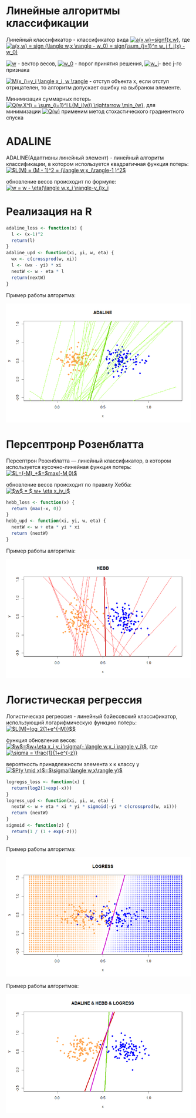 # Линейные алгоритмы классификации
Линейный классификатор - классификатор вида
<a href="https://www.codecogs.com/eqnedit.php?latex=a(x,w)=signf(x,w)" target="_blank"><img src="https://latex.codecogs.com/gif.latex?a(x,w)=signf(x,w)" title="a(x,w)=signf(x,w)" /></a>,
где <a href="https://www.codecogs.com/eqnedit.php?latex=a(x,w)&space;=&space;sign&space;(\langle&space;w,x&space;\rangle&space;-&space;w_0)&space;=&space;sign(\sum_{j=1}^n&space;w_j&space;f_j(x)&space;-&space;w_0)" target="_blank"><img src="https://latex.codecogs.com/gif.latex?a(x,w)&space;=&space;sign&space;(\langle&space;w,x&space;\rangle&space;-&space;w_0)&space;=&space;sign(\sum_{j=1}^n&space;w_j&space;f_j(x)&space;-&space;w_0)" title="a(x,w) = sign (\langle w,x \rangle - w_0) = sign(\sum_{j=1}^n w_j f_j(x) - w_0)" /></a> 

<a href="https://www.codecogs.com/eqnedit.php?latex=w" target="_blank"><img src="https://latex.codecogs.com/gif.latex?w" title="w" /></a> - вектор весов, <a href="https://www.codecogs.com/eqnedit.php?latex=w_0" target="_blank"><img src="https://latex.codecogs.com/gif.latex?w_0" title="w_0" /></a> - порог принятия решения, <a href="https://www.codecogs.com/eqnedit.php?latex=w_j" target="_blank"><img src="https://latex.codecogs.com/gif.latex?w_j" title="w_j" /></a>- вес j-го признака

<a href="https://www.codecogs.com/eqnedit.php?latex=M(x_i)=y_i&space;\langle&space;x_i,&space;w&space;\rangle" target="_blank"><img src="https://latex.codecogs.com/gif.latex?M(x_i)=y_i&space;\langle&space;x_i,&space;w&space;\rangle" title="M(x_i)=y_i \langle x_i, w \rangle" /></a> - отступ объекта x, если отступ отрицателен, то алгоритм допускает ошибку на выбраном элементе.

Минимизация суммарных потерь <a href="https://www.codecogs.com/eqnedit.php?latex=Q(w,X^l)&space;=&space;\sum_{i=1}^l&space;L(M_i(w))&space;\rightarrow&space;\min_{w}" target="_blank"><img src="https://latex.codecogs.com/gif.latex?Q(w,X^l)&space;=&space;\sum_{i=1}^l&space;L(M_i(w))&space;\rightarrow&space;\min_{w}" title="Q(w,X^l) = \sum_{i=1}^l L(M_i(w)) \rightarrow \min_{w}" /></a>,
для минимизации <a href="https://www.codecogs.com/eqnedit.php?latex=Q(w)" target="_blank"><img src="https://latex.codecogs.com/gif.latex?Q(w)" title="Q(w)" /></a>
применим метод стохастического градиентного спуска

# ADALINE
ADALINE(Адаптивны линейный элемент) - линейный алгоритм классификации, в котором используется квадратичная функция потерь:
<a href="https://www.codecogs.com/eqnedit.php?latex=$L(M)&space;=&space;(M&space;-&space;1)^2&space;=&space;(\langle&space;w,x_i\rangle-1&space;)^2$" target="_blank"><img src="https://latex.codecogs.com/gif.latex?$L(M)&space;=&space;(M&space;-&space;1)^2&space;=&space;(\langle&space;w,x_i\rangle-1&space;)^2$" title="$L(M) = (M - 1)^2 = (\langle w,x_i\rangle-1 )^2$" /></a>

обновление весов происходит по формуле:
<a href="https://www.codecogs.com/eqnedit.php?latex=w&space;=&space;w&space;-&space;\eta(\langle&space;w,x_i&space;\rangle-y_i)x_i" target="_blank"><img src="https://latex.codecogs.com/gif.latex?w&space;=&space;w&space;-&space;\eta(\langle&space;w,x_i&space;\rangle-y_i)x_i" title="w = w - \eta(\langle w,x_i \rangle-y_i)x_i" /></a>

# Реализация на R
```R
adaline_loss <- function(x) {
  l <- (x-1)^2
  return(l)
}
adaline_upd <- function(xi, yi, w, eta) {
  wx <- c(crossprod(w, xi))
  l <- (wx - yi) * xi
  nextW <- w - eta * l
  return(nextW)
}
```
Пример работы алгоритма:

![Image alt](https://github.com/KOCTYN/ML0/blob/master/lab9/ADALINE.png)

# Персептронр Розенблатта
Персептрон Розенблатта — линейный классификатор, в котором используется кусочно-линейная функция потерь:
<a href="https://www.codecogs.com/eqnedit.php?latex=$L=(-M)_&plus;$=$max(-M,0)$" target="_blank"><img src="https://latex.codecogs.com/gif.latex?$L=(-M)_&plus;$=$max(-M,0)$" title="$L=(-M)_+$=$max(-M,0)$" /></a>

обновление весов происходит по правилу Хебба:
<a href="https://www.codecogs.com/eqnedit.php?latex=$w$&space;=&space;$&space;w&plus;&space;\eta&space;x_iy_i$" target="_blank"><img src="https://latex.codecogs.com/gif.latex?$w$&space;=&space;$&space;w&plus;&space;\eta&space;x_iy_i$" title="$w$ = $ w+ \eta x_iy_i$" /></a>

```R
hebb_loss <- function(x) {
  return (max(-x, 0))
}
hebb_upd <- function(xi, yi, w, eta) {
  nextW <- w + eta * yi * xi
  return (nextW)
}
```
Пример работы алгоритма:

![Image alt](https://github.com/KOCTYN/ML0/blob/master/lab9/hebb.png)

# Логистическая регрессия
Логистическая регрессия - линейный байесовский классификатор, использующий логарифмическую функцию потерь:
<a href="https://www.codecogs.com/eqnedit.php?latex=$L(M)=log_2(1&plus;e^{-M})$$" target="_blank"><img src="https://latex.codecogs.com/gif.latex?$L(M)=log_2(1&plus;e^{-M})$$" title="$L(M)=log_2(1+e^{-M})$$" /></a>

функция обновления весов:
<a href="https://www.codecogs.com/eqnedit.php?latex=$w$=$w&plus;\eta&space;x_i&space;y_i&space;\sigma(-&space;\langle&space;w,x_i&space;\rangle&space;y_i)$" target="_blank"><img src="https://latex.codecogs.com/gif.latex?$w$=$w&plus;\eta&space;x_i&space;y_i&space;\sigma(-&space;\langle&space;w,x_i&space;\rangle&space;y_i)$" title="$w$=$w+\eta x_i y_i \sigma(- \langle w,x_i \rangle y_i)$" /></a>, где
<a href="https://www.codecogs.com/eqnedit.php?latex=\sigma&space;=&space;\frac{1}{1&plus;e^{-z}}" target="_blank"><img src="https://latex.codecogs.com/gif.latex?\sigma&space;=&space;\frac{1}{1&plus;e^{-z}}" title="\sigma = \frac{1}{1+e^{-z}}" /></a>

вероятность принадлежности элемента x к классу y
<a href="https://www.codecogs.com/eqnedit.php?latex=$P(y&space;\mid&space;x)$=$\sigma(\langle&space;w,x\rangle&space;y)$" target="_blank"><img src="https://latex.codecogs.com/gif.latex?$P(y&space;\mid&space;x)$=$\sigma(\langle&space;w,x\rangle&space;y)$" title="$P(y \mid x)$=$\sigma(\langle w,x\rangle y)$" /></a>

```R
logregss_loss <- function(x) {
  return(log2(1+exp(-x)))
}
logress_upd <- function(xi, yi, w, eta) {
  nextW <- w + eta * xi * yi * sigmoid(-yi * c(crossprod(w, xi)))
  return (nextW)
}
sigmoid <- function(z) {
  return(1 / (1 + exp(-z)))
}
```

Пример работы алгоритма:

![Image alt](https://github.com/KOCTYN/ML0/blob/master/lab9/logress.png)

Пример работы алгоритмов:

![Image alt](https://github.com/KOCTYN/ML0/blob/master/lab9/add_hebb_log.png)

